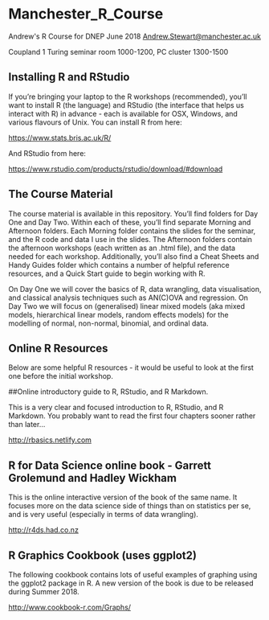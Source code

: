 # Manchester_R_Course
Andrew's R Course for DNEP June 2018
Andrew.Stewart@manchester.ac.uk

Coupland 1 Turing seminar room 1000-1200, PC cluster 1300-1500


## Installing R and RStudio
If you’re bringing your laptop to the R workshops (recommended), you’ll want to install R (the language) and RStudio (the interface that helps us interact with R) in advance - each is available for OSX, Windows, and various flavours of Unix. You can install R from here:

https://www.stats.bris.ac.uk/R/

And RStudio from here:

https://www.rstudio.com/products/rstudio/download/#download


## The Course Material
The course material is available in this repository.  You’ll find folders for Day One and Day Two. Within each of these, you’ll find separate Morning and Afternoon folders. Each Morning folder contains the slides for the seminar, and the R code and data I use in the slides. The Afternoon folders contain the afternoon workshops (each written as an .html file), and the data needed for each workshop. Additionally, you’ll also find a Cheat Sheets and Handy Guides folder which contains a number of helpful reference resources, and a Quick Start guide to begin working with R.

On Day One we will cover the basics of R, data wrangling, data visualisation, and classical analysis techniques such as AN(C)OVA and regression. On Day Two we will focus on (generalised) linear mixed models (aka mixed models, hierarchical linear models, random effects models) for the modelling of normal, non-normal, binomial, and ordinal data.



## Online R Resources
Below are some helpful R resources - it would be useful to look at the first one before the initial workshop. 


##Online introductory guide to R, RStudio, and R Markdown.

This is a very clear and focused introduction to R, RStudio, and R Markdown. You probably want to read the first four chapters sooner rather than later…

http://rbasics.netlify.com



## R for Data Science online book - Garrett Grolemund and Hadley Wickham

This is the online interactive version of the book of the same name. It focuses more on the data science side of things than on statistics per se, and is very useful (especially in terms of data wrangling).

http://r4ds.had.co.nz



## R Graphics Cookbook (uses ggplot2)

The following cookbook contains lots of useful examples of graphing using the ggplot2 package in R. A new version of the book is due to be released during Summer 2018.

http://www.cookbook-r.com/Graphs/




